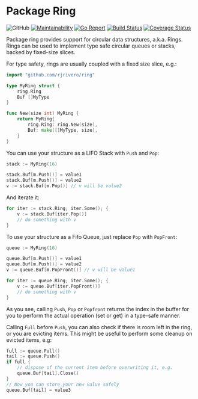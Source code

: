 # Package Ring

![GitHub](https://img.shields.io/github/license/rjrivero/ring)
[![Maintainability](https://api.codeclimate.com/v1/badges/b6a4dd9540d7815ffec9/maintainability)](https://codeclimate.com/github/rjrivero/ring/maintainability)
[![Go Report](https://goreportcard.com/badge/github.com/rjrivero/ring)](https://goreportcard.com/badge/github.com/rjrivero/git)
[![Build Status](https://travis-ci.org/rjrivero/ring.svg?branch=master)](https://travis-ci.org/rjrivero/ring)
[![Coverage Status](https://coveralls.io/repos/github/rjrivero/ring/badge.svg?branch=master)](https://coveralls.io/github/rjrivero/ring?branch=master)

Package ring provides support for circular data structures, a.k.a. Rings. Rings can be used to implement type safe circular queues or stacks, backed by fixed-size slices.

For type safety, rings are usually coupled with a fixed size slice, e.g.:

```go
import "github.com/rjrivero/ring"

type MyRing struct {
    ring.Ring
    Buf []MyType
}

func New(size int) MyRing {
    return MyRing{
        ring.Ring: ring.New(size),
        Buf: make([]MyType, size),
    }
}
```

You can use your structure as a LIFO Stack with `Push` and `Pop`:

```go
stack := MyRing(16)

stack.Buf[m.Push()] = value1
stack.Buf[m.Push()] = value2
v := stack.Buf[m.Pop()] // v will be value2
```

And iterate it:

```go
for iter := stack.Ring; iter.Some(); {
    v := stack.Buf[iter.Pop()]
    // do something with v
}
```

To use your structure as a Fifo Queue, just replace `Pop` with `PopFront`:

```go
queue := MyRing(16)

queue.Buf[m.Push()] = value1
queue.Buf[m.Push()] = value2
v := queue.Buf[m.PopFront()] // v will be value1

for iter := queue.Ring; iter.Some(); {
    v := queue.Buf[iter.PopFront()]
    // do something with v
}
```

As you see, calling `Push`, `Pop` or `Popfront` returns the index in the buffer for you to perform the actual operation (set or get) in a type-safe manner.

Calling `Full` before `Push`, you can also check if there is room left in the ring, or you are evicting items. This might be useful to perform some cleanup on evicted items, e.g:

```go
full := queue.Full()
tail := queue.Push()
if full {
    // dispose of the current item before overwriting it, e.g.
    queue.Buf[tail].Close()
}
// Now you can store your new value safely
queue.Buf[tail] = value3
```

